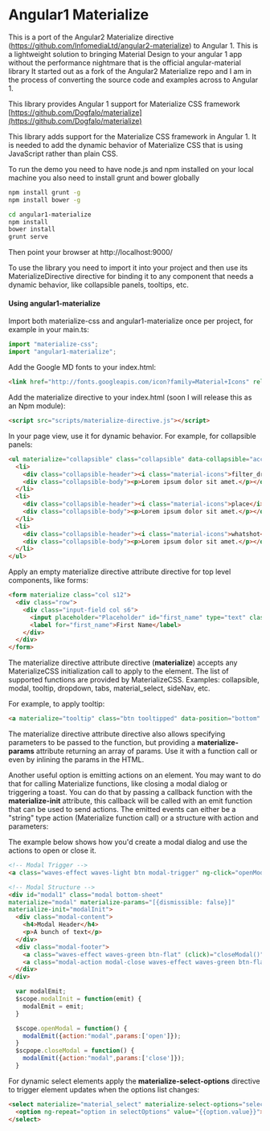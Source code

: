 # Angular1 Materialize

This is a port of the Angular2 Materialize directive (https://github.com/InfomediaLtd/angular2-materialize) to Angular 1. 
This is a lightweight solution to bringing Material Design to your angular 1 app without the performance nightmare that is the official angular-material library
It started out as a fork of the Angular2 Materialize repo and I am in the process of converting the source code and examples across to Angular 1.

This library provides Angular 1 support for Materialize CSS framework [https://github.com/Dogfalo/materialize](https://github.com/Dogfalo/materialize)

This library adds support for the Materialize CSS framework in Angular 1. 
It is needed to add the dynamic behavior of Materialize CSS that is using JavaScript rather than plain CSS.

To run the demo you need to have node.js and npm installed on your local machine
you also need to install grunt and bower globally

```bash
npm install grunt -g
npm install bower -g

cd angular1-materialize
npm install
bower install
grunt serve
```

Then point your browser at http://localhost:9000/

To use the library you need to import it into your project and then use its MaterializeDirective 
directive for binding it to any component that needs a dynamic behavior, like collapsible panels, tooltips, etc.

#### Using angular1-materialize

Import both materialize-css and angular1-materialize once per project, for example in your main.ts:
```js
import "materialize-css";
import "angular1-materialize";
```

Add the Google MD fonts to your index.html:
```html
<link href="http://fonts.googleapis.com/icon?family=Material+Icons" rel="stylesheet">
```
Add the materialize directive to your index.html (soon I will release this as an Npm module):
```html
<script src="scripts/materialize-directive.js"></script>
```

In your page view, use it for dynamic behavior. For example, for collapsible panels:
```html
<ul materialize="collapsible" class="collapsible" data-collapsible="accordion">
  <li>
    <div class="collapsible-header"><i class="material-icons">filter_drama</i>First</div>
    <div class="collapsible-body"><p>Lorem ipsum dolor sit amet.</p></div>
  </li>
  <li>
    <div class="collapsible-header"><i class="material-icons">place</i>Second</div>
    <div class="collapsible-body"><p>Lorem ipsum dolor sit amet.</p></div>
  </li>
  <li>
    <div class="collapsible-header"><i class="material-icons">whatshot</i>Third</div>
    <div class="collapsible-body"><p>Lorem ipsum dolor sit amet.</p></div>
  </li>
</ul>

```

Apply an empty materialize directive attribute directive for top level components, like forms:
```html
<form materialize class="col s12">
  <div class="row">
    <div class="input-field col s6">
      <input placeholder="Placeholder" id="first_name" type="text" class="validate">
      <label for="first_name">First Name</label>
    </div>
  </div>
</form>
```

The materialize directive attribute directive (**materialize**) accepts any MaterializeCSS 
initialization call to apply to the element. The list of supported functions are provided by 
MaterializeCSS. Examples: collapsible, modal, tooltip, dropdown, tabs, material_select, sideNav, etc.

For example, to apply tooltip:
```html
<a materialize="tooltip" class="btn tooltipped" data-position="bottom" data-delay="50" data-tooltip="I am tooltip">Hover me!</a>
```

The materialize directive attribute directive also allows specifying parameters to be passed to the function, 
but providing a **materialize-params** attribute returning an array of params. Use it with a function 
call or even by inlining the params in the HTML.

Another useful option is emitting actions on an element. You may want to do that for calling Materialize functions, 
like closing a modal dialog or triggering a toast. You can do that by passing a callback function
with the **materialize-init** attribute, this callback will be called with an emit function that can be used
to send actions. The emitted events can either be a "string" type action (Materialize function call) 
or a structure with action and parameters:

The example below shows how you'd create a modal dialog and use the actions to open or close it.
```html
<!-- Modal Trigger -->
<a class="waves-effect waves-light btn modal-trigger" ng-click="openModal()">Modal</a>

<!-- Modal Structure -->
<div id="modal1" class="modal bottom-sheet" 
materialize="modal" materialize-params="[{dismissible: false}]" 
materialize-init="modalInit">
  <div class="modal-content">
    <h4>Modal Header</h4>
    <p>A bunch of text</p>
  </div>
  <div class="modal-footer">
    <a class="waves-effect waves-green btn-flat" (click)="closeModal()">Close</a>
    <a class="modal-action modal-close waves-effect waves-green btn-flat">Agree</a>
  </div>
</div>
```
```js
  var modalEmit;
  $scope.modalInit = function(emit) {
    modalEmit = emit;
  }

  $scope.openModal = function() {
    modalEmit({action:"modal",params:['open']});
  }
  $scpope.closeModal = function() {
    modalEmit({action:"modal",params:['close']});
  }
```

For dynamic select elements apply the **materialize-select-options** directive to trigger element updates 
when the options list changes:
```html
<select materialize="material_select" materialize-select-options="selectOptions">
  <option ng-repeat="option in selectOptions" value="{{option.value}}">{{option.name}}</option>
</select>
```

